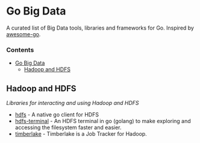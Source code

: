 # Go Big Data
A curated list of Big Data tools, libraries and frameworks for Go. Inspired by [awesome-go](https://github.com/avelino/awesome-go).

### Contents
- [Go Big Data](#go-bigdata)
    - [Hadoop and HDFS](#hadoop-hdfs)

## Hadoop and HDFS

*Libraries for interacting and using Hadoop and HDFS*

* [hdfs](https://github.com/colinmarc/hdfs) - A native go client for HDFS
* [hdfs-terminal](https://github.com/mattbaird/hdfs-terminal) - An HDFS terminal in go (golang) to make exploring and accessing the filesystem faster and easier.
* [timberlake](https://github.com/stripe/timberlake) - Timberlake is a Job Tracker for Hadoop.
